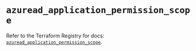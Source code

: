 # `azuread_application_permission_scope`

Refer to the Terraform Registry for docs: [`azuread_application_permission_scope`](https://registry.terraform.io/providers/hashicorp/azuread/2.52.0/docs/resources/application_permission_scope).
